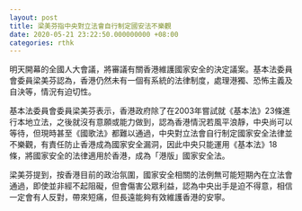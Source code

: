 ```yaml
---
layout: post
title: 梁美芬指中央對立法會自行制定國安法不樂觀　
date: 2020-05-21 23:22:50.000000000 +08:00
categories: rthk
---
```


明天開幕的全國人大會議，將審議有關香港維護國家安全的決定議案。基本法委員會委員梁美芬認為，香港仍然未有一個有系統的法律制度，處理港獨、恐怖主義及自決等，情況有迫切性。

基本法委員會委員梁美芬表示，香港政府除了在2003年嘗試就《基本法》23條進行本地立法，之後就沒有意願或能力做到，認為香港情況若風平浪靜，中央尚可以等待，但現時甚至《國歌法》都難以通過，中央對立法會自行制定國家安全法律並不樂觀，有責任防止香港成為國家安全漏洞，因此中央只能運用《基本法》18條，將國家安全的法律適用於香港，成為「港版」國家安全法。

梁美芬提到，按香港目前的政治氛圍，國家安全相關的法例無可能短期內在立法會通過，即使並非經不起阻礙，但會傷害公眾利益，認為中央出手是迫不得意，相信一定會有人反對，帶來短痛，但長遠能夠有效維護香港的安寧。
